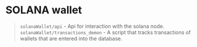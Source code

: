 # SOLANA wallet

> `solanaWallet/api` - Api for interaction with the solana node. \
> `solanaWallet/transactions_demon` - A script that tracks transactions of wallets that are entered into the database.